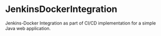 # JenkinsDockerIntegration
Jenkins-Docker Integration as part of CI/CD implementation for a simple Java web application.
